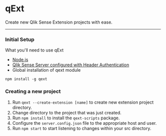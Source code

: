 # qExt

Create new Qlik Sense Extension projects with ease.

---

### Initial Setup

What you'll need to use qExt
* [Node.js](https://nodejs.org/en/)
* [Qlik Sense Server configured with Header Authentication](http://help.qlik.com/en-US/sense-developer/September2017/Subsystems/Platform/Content/Examples/config-header-authentication.htm)
* Global installation of qext module

`npm install -g qext`
 
### Creating a new project
1. Run `qext --create-extension [name]` to create new extension project directory.
2. Change directory to the project that was just created.
3. Run `npm install` to install the `qext-scripts` package.
4. Configure the `server.config.json` file to the appropriate host and user.
5. Run `npm start` to start listening to changes within your src directory.